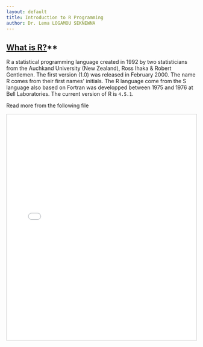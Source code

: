 ```yaml
---
layout: default
title: Introduction to R Programming
author: Dr. Lema LOGAMOU SEKNEWNA
---
```


## [What is R?](https://www.r-project.org/about.html)**

R a statistical programming language created in 1992 by two statisticians from the Auchkand University (New Zealand), Ross Ihaka & Robert Gentlemen. The first version (1.0) was released in February 2000. The name R comes from their first names' initials. The R language come from the S language also based on Fortran was developped between 1975 and 1976 at Bell Laboratories. The current version of R is `4.5.1`.

Read more from the following file

<iframe src="{{ './files/Intro_R.pdf' | relative_url }}" 
        width="100%" height="600px" style="border:1px solid #ccc;">
</iframe>
